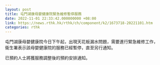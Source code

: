 ```yaml
---
layout: post
title: 屯門湖康母嬰健康院緊急維修暫停服務
date: 2022-11-01 22:33:42.000000000 +08:00
link: https://news.rthk.hk/rthk/ch/component/k2/1673718-20221101.htm
categories: rthk
---
```


屯門湖康母嬰健康院今日下午起，出現天花板漏水問題，需要進行緊急維修工作，衞生署表示該母嬰健康院的服務已經暫停，直至另行通知。

已預約人士將獲服務調整後的預約安排通知。
